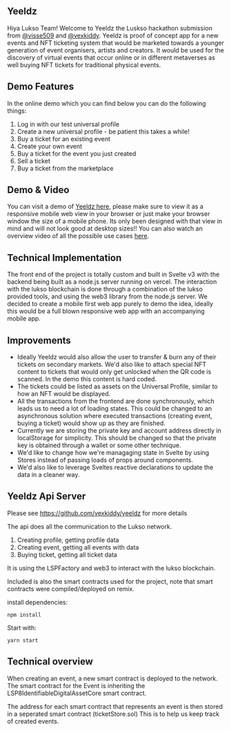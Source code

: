 ## Yeeldz

Hiya Lukso Team! Welcome to Yeeldz the Luskso hackathon submission from [@visse509](https://github.com/visse509) and [@vexkiddy](https://github.com/vexkiddy). Yeeldz is proof of concept app for a new events and NFT ticketing system that would be marketed towards a younger generation of event organisers, artists and creators. It would be used for the discovery of virtual events that occur online or in different metaverses as well buying NFT tickets for traditional physical events. 


## Demo Features
In the online demo which you can find below you can do the following things:

 1. Log in with our test universal profile
 2. Create a new universal profile - be patient this takes a while!
 3. Buy a ticket for an existing event
 4. Create your own event
 5. Buy a ticket for the event you just created
 6. Sell a ticket 
 7. Buy a ticket from the marketplace

## Demo & Video

You can visit a demo of [Yeeldz here](https://yeeldz.vercel.app/), please make sure to view it as a responsive mobile web view in your browser or just make your browser window the size of a mobile phone. Its only been designed with that view in mind and will not look good at desktop sizes!! You can also watch an overview video of all the possible use cases [here](https://youtu.be/ioa0oO5FMPI). 


## Technical Implementation
The front end of the project is totally custom and built in Svelte v3 with the backend being built as a node.js server running on vercel. The interaction with the lukso blockchain is done through a combination of the lukso provided tools, and using the web3 library from the node.js server. We decided to create a mobile first web app purely to demo the idea, ideally this would be a full blown responsive web app with an accompanying mobile app.


## Improvements
- Ideally Yeeldz would also allow the user to transfer & burn any of their tickets on secondary markets. We'd also like to attach special NFT content to tickets that would only get unlocked when the QR code is scanned. In the demo this content is hard coded.
- The tickets could be listed as assets on the Universal Profile, similar to how an NFT would be displayed.
- All the transactions from the frontend are done synchronously, which leads us to need a lot of loading states. This could be changed to an asynchronous solution where executed transactions (creating event, buying a ticket) would show up as they are finished. 
- Currently we are storing the private key and account address directly in localStorage for simplicity. This should be changed so that the private key is obtained through a wallet or some other technique. 
- We'd like to change how we're managaging state in Svelte by using Stores instead of passing loads of props around components.
- We'd also like to leverage Sveltes reactive declarations to update the data in a cleaner way.


## Yeeldz Api Server

Please see https://github.com/vexkiddy/yeeldz for more details

The api does all the communication to the Lukso network.
1. Creating profile, getting profile data
2. Creating event, getting all events with data
3. Buying ticket, getting all ticket data

It is using the LSPFactory and web3 to interact with the lukso blockchain.

Included is also the smart contracts used for the project,
note that smart contracts were compiled/deployed on remix.

install dependencies:
    
    npm install

Start with: 
    
    yarn start

## Technical overview

When creating an event, a new smart contract is deployed to the network.
The smart contract for the Event is inheriting the LSP8IdentifiableDigitalAssetCore smart contract.

The address for each smart contract that represents an event is then stored in a seperated smart contract (ticketStore.sol)
This is to help us keep track of created events.

